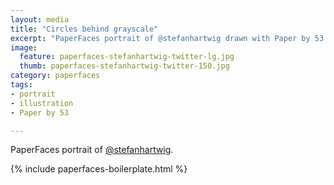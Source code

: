 ```yaml
---
layout: media
title: "Circles behind grayscale"
excerpt: "PaperFaces portrait of @stefanhartwig drawn with Paper by 53 on an iPad."
image: 
  feature: paperfaces-stefanhartwig-twitter-lg.jpg
  thumb: paperfaces-stefanhartwig-twitter-150.jpg
category: paperfaces
tags: 
- portrait
- illustration
- Paper by 53

---
```


PaperFaces portrait of [@stefanhartwig](http://twitter.com/stefanhartwig).

{% include paperfaces-boilerplate.html %}